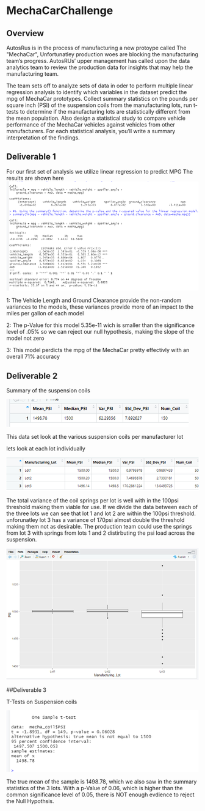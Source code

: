 # MechaCarChallenge

## Overview
AutosRus is in the process of manufacturing a new protoype called The "MechaCar", Unfortunatley production woes are blocking the manufacturing team’s progress. AutosRUs’ upper management has called upon the data analytics team to review the production data for insights that may help the manufacturing team.

The team sets off to analyze sets of data in oder to perform multiple linear regression analysis to identify which variables in the dataset predict the mpg of MechaCar prototypes. Collect summary statistics on the pounds per square inch (PSI) of the suspension coils from the manufacturing lots, run t-tests to determine if the manufacturing lots are statistically different from the mean population. Also design a statistical study to compare vehicle performance of the MechaCar vehicles against vehicles from other manufacturers. For each statistical analysis, you’ll write a summary interpretation of the findings.

## Deliverable 1

For our first set of analysis we utilize linear regression to predict MPG
The results are shown here 
 ![results](Deliverable1.png)

1: The Vehicle Length and Ground Clearance provide the non-random variances to the models, these variances provide more of an impact to the miles per gallon of each model


2: The p-Value for this model 5.35e-11 wich is smaller than the significance level of .05% so we can reject our null hypothesis, making the slope of the model not zero


3: This model perdicts the mpg of the MechaCar pretty effectivly with an overall 71% accuracy
 
 ## Deliverable 2
Summary of the suspension coils

![result](Deliverable2TotalSummary.png)

This data set look at the various suspension coils per manufacturer lot

lets look at each lot individually

![results](Deliverable2LotSummary.png)

The total variance of the coil springs per lot is well with in the 100psi threshold making them viable for use. If we divide the data between each of the three lots we can see that lot 1 and lot 2 are within the 100psi threshold. unforunatley lot 3 has a variance of 170psi almost double the threshold making them not as desirable. The production team could use the springs from lot 3 with springs from lots 1 and 2 distirbuting the psi load across the suspension.

![results](Deliverable2BoxPlot.png)

##Deliverable 3

T-Tests on Suspension coils

![results](Deliverable3SampleT-Test.png)

The true mean of the sample is 1498.78, which we also saw in the summary statistics of the 3 lots. With a p-Value of 0.06, which is higher than the common significance level of 0.05, there is NOT enough evdience to reject the Null Hypothsis.


